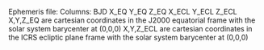 Ephemeris file:
  Columns: BJD X_EQ Y_EQ Z_EQ X_ECL Y_ECL Z_ECL
  X,Y,Z_EQ are cartesian coordinates in the J2000 equatorial frame with the solar system barycenter at (0,0,0)
  X,Y,Z_ECL are cartesian coordinates in the ICRS ecliptic plane frame with the solar system barycenter at (0,0,0)
